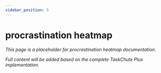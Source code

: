 ```yaml
---
sidebar_position: 5
---
```


# procrastination heatmap

*This page is a placeholder for procrastination heatmap documentation.*

*Full content will be added based on the complete TaskChute Plus implementation.*
